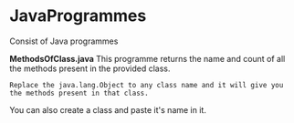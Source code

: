 # JavaProgrammes
Consist of Java programmes

**MethodsOfClass.java**  This programme returns the name and count of all the methods present in the provided class.
```
Replace the java.lang.Object to any class name and it will give you the methods present in that class.
```
You can also create a class and paste it's name in it.
